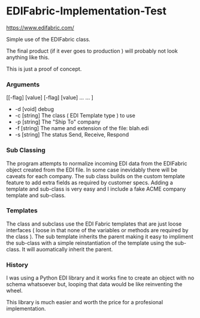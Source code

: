 # EDIFabric-Implementation-Test

https://www.edifabric.com/

Simple use of the EDIFabric class. 

The final product (if it ever goes to production ) will probably not look anything like this.

This is just a proof of concept.

### Arguments 

[[-flag] [value] [-flag] [value] ... ... ]

* -d [void] debug
* -c [string] The class ( EDI Template type ) to use
* -p [string] The "Ship To" company
* -f [string] The name and extension of the file: blah.edi
* -s [string] The status Send, Receive, Respond

### Sub Classing

The program attempts to normalize incoming EDI data from the EDIFabric object created from the EDI file. In some case inevidably there will be caveats for each company. The sub class builds on the custom template feature to add extra fields as required by customer specs. Adding a template and sub-class is very easy and I include a fake ACME company template and sub-class.

### Templates

The class and subclass use the EDI Fabric templates that are just loose interfaces ( loose in that none of the variables or methods are required by the class ).
The sub template inherits the parent making it easy to impliment the sub-class with a simple reinstantiation of the template using the sub-class. It will auomatically inherit the parent. 

### History

I was using a Python EDI library and it works fine to create an object with no schema whatsoever but, looping that data would be like reinventing the wheel.

This library is much easier and worth the price for a profesional implementation.




